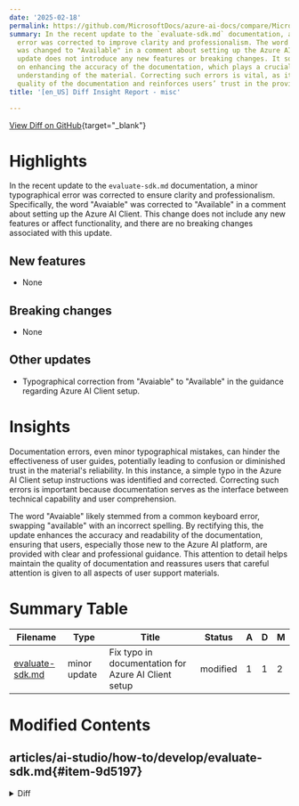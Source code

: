 ```yaml
---
date: '2025-02-18'
permalink: https://github.com/MicrosoftDocs/azure-ai-docs/compare/MicrosoftDocs:caf7737...MicrosoftDocs:17e9068
summary: In the recent update to the `evaluate-sdk.md` documentation, a minor typographical
  error was corrected to improve clarity and professionalism. The word "Avaiable"
  was changed to "Available" in a comment about setting up the Azure AI Client. This
  update does not introduce any new features or breaking changes. It solely focused
  on enhancing the accuracy of the documentation, which plays a crucial role in users'
  understanding of the material. Correcting such errors is vital, as it upholds the
  quality of the documentation and reinforces users’ trust in the provided information.
title: '[en_US] Diff Insight Report - misc'

---
```


[View Diff on GitHub](https://github.com/MicrosoftDocs/azure-ai-docs/compare/MicrosoftDocs:caf7737...MicrosoftDocs:17e9068){target="_blank"}

# Highlights
In the recent update to the `evaluate-sdk.md` documentation, a minor typographical error was corrected to ensure clarity and professionalism. Specifically, the word "Avaiable" was corrected to "Available" in a comment about setting up the Azure AI Client. This change does not include any new features or affect functionality, and there are no breaking changes associated with this update.

## New features
- None

## Breaking changes
- None

## Other updates
- Typographical correction from "Avaiable" to "Available" in the guidance regarding Azure AI Client setup.

# Insights
Documentation errors, even minor typographical mistakes, can hinder the effectiveness of user guides, potentially leading to confusion or diminished trust in the material's reliability. In this instance, a simple typo in the Azure AI Client setup instructions was identified and corrected. Correcting such errors is important because documentation serves as the interface between technical capability and user comprehension.

The word "Avaiable" likely stemmed from a common keyboard error, swapping "available" with an incorrect spelling. By rectifying this, the update enhances the accuracy and readability of the documentation, ensuring that users, especially those new to the Azure AI platform, are provided with clear and professional guidance. This attention to detail helps maintain the quality of documentation and reassures users that careful attention is given to all aspects of user support materials.

# Summary Table
|  Filename  | Type |    Title    | Status | A  | D  | M  |
|------------|------|-------------|--------|----|----|----|
| [evaluate-sdk.md](#item-9d5197) | minor update | Fix typo in documentation for Azure AI Client setup | modified | 1 | 1 | 2 | 


# Modified Contents
## articles/ai-studio/how-to/develop/evaluate-sdk.md{#item-9d5197}

<details>
<summary>Diff</summary>
````diff
@@ -934,7 +934,7 @@ from azure.ai.evaluation import F1ScoreEvaluator, RelevanceEvaluator, ViolenceEv
 deployment_name = os.environ.get("AZURE_OPENAI_DEPLOYMENT")
 api_version = os.environ.get("AZURE_OPENAI_API_VERSION")
 
-# Create an Azure AI Client from a connection string. Avaiable on project overview page on Azure AI project UI.
+# Create an Azure AI Client from a connection string. Available on project overview page on Azure AI project UI.
 project_client = AIProjectClient.from_connection_string(
     credential=DefaultAzureCredential(),
     conn_str="<connection_string>"
````
</details>

### Summary

```json
{
    "modification_type": "minor update",
    "modification_title": "Fix typo in documentation for Azure AI Client setup"
}
```

### Explanation
This modification involves a minor update in the documentation file `evaluate-sdk.md` related to the Azure AI Client. The change corrects a typographical error in the comment explaining how to create an Azure AI Client from a connection string. The word "Avaiable" was corrected to "Available". This minor fix enhances the clarity and professionalism of the documentation without affecting any functionality or introducing any breaking changes.



